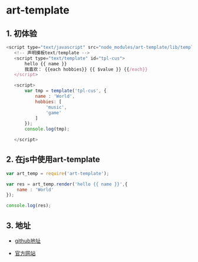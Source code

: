# art-template

## 1. 初体验

 ```js
<script type="text/javascript" src="node_modules/art-template/lib/template-web.js"></script>
	<!-- 声明摸板text/template -->
	<script type="text/template" id="tpl-cus">
		hello {{ name }}
		我喜欢： {{each hobbies}} {{ $value }} {{/each}}
	</script>

	<script>
		var tmp = template('tpl-cus', {
			name : 'World',
			hobbies: [
				'music',
				'game'
			]
		});
		console.log(tmp);

	</script>
 ```

## 2. 在js中使用art-template

```js
var art_temp = require('art-template');

var res = art_temp.render('hello {{ name }}',{
	name : 'World'
});

console.log(res);
```

## 3. 地址

- [github地址](https://github.com/aui/art-template)

- [官方网站]()

  